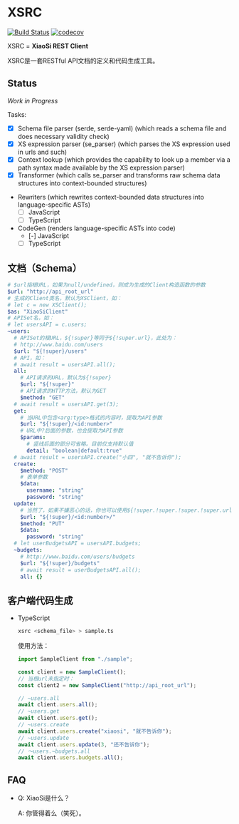 # XSRC

[![Build Status](https://travis-ci.org/y-usuzumi/xsrc-rs.svg?branch=dev)](https://travis-ci.org/y-usuzumi/xsrc-rs)
[![codecov](https://codecov.io/gh/y-usuzumi/xsrc-rs/branch/dev/graph/badge.svg)](https://codecov.io/gh/y-usuzumi/xsrc-rs)

XSRC = **XiaoSi REST Client**

XSRC是一套RESTful API文档的定义和代码生成工具。

## Status

_Work in Progress_

Tasks:

- [x] Schema file parser (serde, serde-yaml) (which reads a schema file and does necessary validity check)
- [x] XS expression parser (se_parser) (which parses the XS expression used in urls and such)
- [x] Context lookup (which provides the capability to look up a member via a path syntax made available by the XS expression parser)
- [x] Transformer (which calls se_parser and transforms raw schema data structures into context-bounded structures)
- Rewriters (which rewrites context-bounded data structures into language-specific ASTs)
  - [ ] JavaScript
  - [ ] TypeScript
- CodeGen (renders language-specific ASTs into code)
  - [-] JavaScript
  - [ ] TypeScript

## 文档（Schema）

```yaml
# $url指根URL，如果为null/undefined，则成为生成的Client构造函数的参数
$url: "http://api_root_url"
# 生成的Client类名，默认为XSClient，如：
# let c = new XSClient();
$as: "XiaoSiClient"
# APISet名，如：
# let usersAPI = c.users;
~users:
  # APISet的根URL，${!super}等同于${!super.url}，此处为：
  # http://www.baidu.com/users
  $url: "${!super}/users"
  # API，如：
  # await result = usersAPI.all();
  all:
    # API请求的URL，默认为${!super}
    $url: "${!super}"
    # API请求的HTTP方法，默认为GET
    $method: "GET"
  # await result = usersAPI.get(3);
  get:
    # 当URL中包含<arg:type>格式的内容时，提取为API参数
    $url: "${!super}/<id:number>"
    # URL中?后面的参数，也会提取为API参数
    $params:
      # 竖线后面的部分可省略。目前仅支持默认值
      detail: "boolean|default:true"
  # await result = usersAPI.create("小四", "就不告诉你");
  create:
    $method: "POST"
    # 表单参数
    $data:
      username: "string"
      password: "string"
  update:
    # 当然了，如果不嫌恶心的话，你也可以使用${!super.!super.!super.!super.url}引用更上层的变量
    $url: "${!super}/<id:number>/"
    $method: "PUT"
    $data:
      password: "string"
  # let userBudgetsAPI = usersAPI.budgets;
  ~budgets:
    # http://www.baidu.com/users/budgets
    $url: "${!super}/budgets"
    # await result = userBudgetsAPI.all();
    all: {}
```

## 客户端代码生成

* TypeScript

   ```sh
   xsrc <schema_file> > sample.ts
   ```

  使用方法：

  ```typescript
  import SampleClient from "./sample";

  const client = new SampleClient();
  // 当根url未指定时：
  const client2 = new SampleClient("http://api_root_url");

  // ~users.all
  await client.users.all();
  // ~users.get
  await client.users.get();
  // ~users.create
  await client.users.create("xiaosi", "就不告诉你");
  // ~users.update
  await client.users.update(3, "还不告诉你");
  // ～users.~budgets.all
  await client.users.budgets.all();
  ```

## FAQ

* Q: XiaoSi是什么？

  A: 你管得着么（笑死）。
